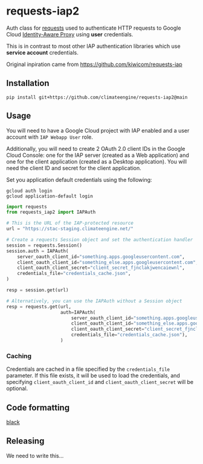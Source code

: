 # requests-iap2
Auth class for [requests](https://github.com/kennethreitz/requests) used to authenticate HTTP requests to 
Google Cloud [Identity-Aware Proxy](https://cloud.google.com/iap/) using **user** credentials.

This is in contrast to most other IAP authentication libraries which use **service account** credentials.

Original inpiration came from https://github.com/kiwicom/requests-iap 

## Installation

```
pip install git+https://github.com/climateengine/requests-iap2@main
```

## Usage

You will need to have a Google Cloud project with IAP enabled and a user account with `IAP Webapp User` role.

Additionally, you will need to create 2 OAuth 2.0 client IDs in the Google Cloud Console:
one for the IAP server (created as a Web application) and one for the client application (created as a Desktop application).
You will need the client ID and secret for the client application.

Set you application default credentials using the following:
```shell
gcloud auth login
gcloud application-default login
```

```python
import requests
from requests_iap2 import IAPAuth

# This is the URL of the IAP-protected resource
url = "https://stac-staging.climateengine.net/"

# Create a requests Session object and set the authentication handler
session = requests.Session()
session.auth = IAPAuth(
    server_oauth_client_id="something.apps.googleusercontent.com",
    client_oauth_client_id="something_else.apps.googleusercontent.com",
    client_oauth_client_secret="client_secret_fjnclakjwencaiewnl",
    credentials_file="credentials_cache.json",
)

resp = session.get(url)

# Alternatively, you can use the IAPAuth without a Session object
resp = requests.get(url,
                    auth=IAPAuth(
                        server_oauth_client_id="something.apps.googleusercontent.com",
                        client_oauth_client_id="something_else.apps.googleusercontent.com",
                        client_oauth_client_secret="client_secret_fjnclakjwencaiewnl",
                        credentials_file="credentials_cache.json"),
                    )
```

### Caching
Credentials are cached in a file specified by the `credentials_file` parameter.
If this file exists, it will be used to load the credentials, and specifying `client_oauth_client_id` and 
`client_oauth_client_secret` will be optional.

## Code formatting

[black](https://github.com/ambv/black/)

## Releasing

We need to write this...

